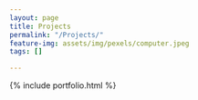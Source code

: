 ```yaml
---
layout: page
title: Projects
permalink: "/Projects/"
feature-img: assets/img/pexels/computer.jpeg
tags: []

---
```

{% include portfolio.html %}